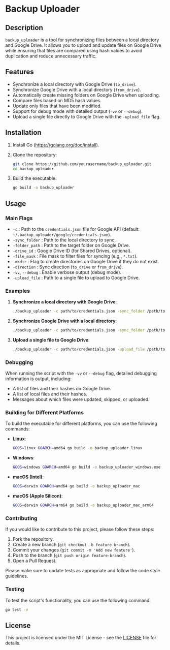 
# Backup Uploader

## Description

`backup_uploader` is a tool for synchronizing files between a local directory and Google Drive. It allows you to upload and update files on Google Drive while ensuring that files are compared using hash values to avoid duplication and reduce unnecessary traffic.

## Features

- Synchronize a local directory with Google Drive (`to_drive`).
- Synchronize Google Drive with a local directory (`from_drive`).
- Automatically create missing folders on Google Drive when uploading.
- Compare files based on MD5 hash values.
- Update only files that have been modified.
- Support for debug mode with detailed output (`-vv` or `--debug`).
- Upload a single file directly to Google Drive with the `-upload_file` flag.

## Installation

1. Install Go (https://golang.org/doc/install).
2. Clone the repository:
   ```sh
   git clone https://github.com/yourusername/backup_uploader.git
   cd backup_uploader
   ```

3. Build the executable:
   ```sh
   go build -o backup_uploader
   ```

## Usage

### Main Flags

- `-c` : Path to the `credentials.json` file for Google API (default: `~/.backup_uploader/google/credentials.json`).
- `-sync_folder` : Path to the local directory to sync.
- `-folder_path` : Path to the target folder on Google Drive.
- `-drive_id` : Google Drive ID (for Shared Drives, optional).
- `-file_mask` : File mask to filter files for syncing (e.g., `*.txt`).
- `-mkdir` : Flag to create directories on Google Drive if they do not exist.
- `-direction` : Sync direction (`to_drive` or `from_drive`).
- `-vv`, `--debug` : Enable verbose output (debug mode).
- `-upload_file` : Path to a single file to upload to Google Drive.

### Examples

1. **Synchronize a local directory with Google Drive**:

   ```sh
   ./backup_uploader -c path/to/credentials.json -sync_folder /path/to/local/folder -folder_path "TargetFolder" -drive_id YOUR_DRIVE_ID -mkdir -direction to_drive -file_mask '*.txt' -vv
   ```

2. **Synchronize Google Drive with a local directory**:

   ```sh
   ./backup_uploader -c path/to/credentials.json -sync_folder /path/to/local/folder -folder_path "TargetFolder" -drive_id YOUR_DRIVE_ID -mkdir -direction from_drive -file_mask '*.txt' -vv
   ```

3. **Upload a single file to Google Drive**:

   ```sh
   ./backup_uploader -c path/to/credentials.json -upload_file /path/to/file.txt -folder_path "TargetFolder" -vv
   ```

### Debugging

When running the script with the `-vv` or `--debug` flag, detailed debugging information is output, including:

- A list of files and their hashes on Google Drive.
- A list of local files and their hashes.
- Messages about which files were updated, skipped, or uploaded.

### Building for Different Platforms

To build the executable for different platforms, you can use the following commands:

- **Linux**:
  ```sh
  GOOS=linux GOARCH=amd64 go build -o backup_uploader_linux
  ```

- **Windows**:
  ```sh
  GOOS=windows GOARCH=amd64 go build -o backup_uploader_windows.exe
  ```

- **macOS (Intel)**:
  ```sh
  GOOS=darwin GOARCH=amd64 go build -o backup_uploader_mac
  ```

- **macOS (Apple Silicon)**:
  ```sh
  GOOS=darwin GOARCH=arm64 go build -o backup_uploader_mac_arm64
  ```

### Contributing

If you would like to contribute to this project, please follow these steps:

1. Fork the repository.
2. Create a new branch (`git checkout -b feature-branch`).
3. Commit your changes (`git commit -m 'Add new feature'`).
4. Push to the branch (`git push origin feature-branch`).
5. Open a Pull Request.

Please make sure to update tests as appropriate and follow the code style guidelines.

### Testing

To test the script's functionality, you can use the following command:

```sh
go test -v
```

## License

This project is licensed under the MIT License - see the [LICENSE](LICENSE) file for details.
